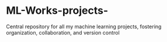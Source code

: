 # ML-Works-projects-
Central repository for all my machine learning projects, fostering organization, collaboration, and version control
